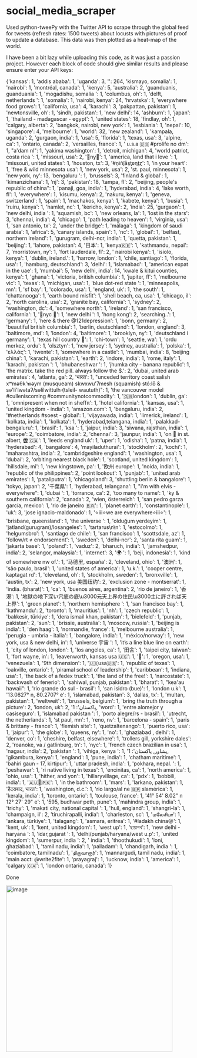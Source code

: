 # social_media_scraper
 Used python-tweePy with the Twitter API to scrape through the global feed for tweets (refresh rates: 1500 tweets)  about locusts with pictures of proof to update a database.  This data was then plotted as a heat-map of the world. 

I have been a bit lazy while uploading this code, as it was just a passion project.
However each block of code should give similar results and please ensure enter your API keys:


{'kansas': 1, 'addis ababa': 1, 'uganda': 3, '': 264, 'kismayo, somalia': 1, 'nairobi': 1, 'montréal, canada': 1, 'kenya': 5, 'australia': 2, 'guanduanis,  guanduania': 1, 'mogadishu, somalia ': 1, 'columbus, oh': 1, 'delft, netherlands ': 1, 'somalia': 1, 'nairobi, kenya': 24, 'hrvatska': 1, 'everywhere food grows': 1, 'california, usa': 4, 'karachi': 3, 'pakpattan, pakistan': 1, 'newtonsville, oh': 1, 'sindh, pakistan': 1, 'new delhi': 14, 'ashburn': 1, 'japan': 1, 'thailand - madagascar - egypt': 1, 'united states': 18, 'findlay, oh': 1, 'calgary, alberta': 2, 'bangkok, nairobi, new york': 1, 'lesbiania': 1, 'nepal': 10, 'singapore': 4, 'melbourne': 1, 'world': 32, 'new zealand': 1, 'kampala, uganda': 2, 'gurgaon, india': 1, 'usa': 5, 'florida': 1, 'texas, usa': 3, 'alpine, ca': 1, 'ontario, canada': 2, 'versailles, france': 1, ' u.s.a 🇺🇸  #prolife  no dm': 1, "a'dam nl": 1, 'yakima washington': 1, 'detroit, michigan': 4, 'world patriot, costa rica ': 1, 'missouri, usa': 2, '👿ny👿': 1, 'america, land that i love ': 1, 'missouri, united states': 1, 'houston, tx': 3, '#ņīňĵåşƫʋƞƫɀ': 1, 'in your heart': 1, 'free & wild minnesota usa': 1, 'new york, usa': 2, 'st. paul, minnesota': 1, 'new york, ny': 13, 'bengaluru ': 1, 'brussels': 3, 'finland & global': 1, 'kimanzichana': 1, 'nj': 3, 'pakistan': 18, 'tampa, fl': 2, "beijing, people's republic of china": 1, 'panaji, goa, india': 1, 'hyderabad, india': 4, 'lake worth, fl': 1, 'everywhere': 1, 'kisumu, kenya': 2, 'nakuru, kenya': 1, 'geneva, switzerland': 1, 'spain': 1, 'machakos, kenya': 1, 'kabete, kenya': 1, 'busia': 1, 'ruiru, kenya': 1, 'hamlet, nc': 1, 'kericho, kenya': 2, 'india': 25, 'gurgaon': 1, 'new delhi, india ': 1, 'squamish, bc': 1, 'new orleans, la': 1, 'lost in the stars': 3, 'chennai, india': 4, 'chicago': 1, 'path leading to heaven': 1, 'virginia, usa': 1, 'san antonio, tx': 2, 'under the bridge': 1, 'málaga': 1, 'kingdom of saudi arabia': 1, 'africa': 5, 'canary islands, spain': 1, 'nc': 1, 'global': 1, 'belfast, northern ireland': 1, 'gurugram, delhi-ncr, india': 1, 'quetta, pakistan': 1, 'beijing': 1, 'lahore, pakistan': 4, '日本': 1, 'kenya🇰🇪': 1, 'kathmandu, nepal': 7, 'morristown, ny': 1, 'fort lauderdale, fl': 2, ' nairobi kenya': 1, 'isiolo, kenya': 1, 'dublin, ireland.': 1, 'harrow, london': 1, 'chile, santiago': 1, 'florida, usa': 1, 'hamburg, deutschland': 3, 'delhi': 1, 'islamabad': 1, 'american expat in the uae': 1, 'mumbai': 5, 'new delhi, india': 14, 'kwale & kitui counties, kenya': 1, 'ghana': 1, 'victoria, british columbia': 1, 'jupiter, fl': 1, 'melbourne vic': 1, 'texas': 1, 'michigan, usa': 1, 'blue dot-red state ': 1, 'minneapolis, mn': 1, 'sf bay': 1, 'colorado, usa': 1, 'england, uk': 1, 'the south': 1, 'chattanooga': 1, 'earth bound misfit': 1, 'shell beach, ca, usa': 1, 'chicago, il': 2, 'north carolina, usa': 2, 'granite bay, california': 1, 'sydney': 2, 'washington, dc': 4, 'somewhere north': 1, 'ireland': 1, 'san francisco, california': 1, '🗽nyc 🍎': 1, 'new delhi ': 1, 'hong kong': 2, 'searching..': 1, 'germany': 1, 'here & there @121depression': 1, 'bonn, germany': 2, 'beautiful british columbia': 1, 'berlin, deutschland': 1, 'london, england': 3, 'baltimore, md': 1, 'london': 4, 'baltimore': 1, 'brooklyn, ny': 1, 'deutschland i germany': 1, 'texas hill country 🦇': 1, 'chi-town': 1, 'seattle, wa': 1, 'ordu merkez, ordu': 1, 'olsztyn': 1, 'new jersey': 1, 'sydney, australia': 1, 'polska': 1, 'ελλάς': 1, 'twente': 1, 'somewhere in  a castle': 1, 'mumbai, india': 8, 'beijing china': 1, 'karachi, pakistan': 1, 'earth': 2, 'indore, india': 1, 'rome, italy': 1, 'karachi, pakistan ': 1, 'bhubaneshwar ': 1, 'jhumka city - banana republic': 1, 'the matrix. take the red pill. always follow the $.': 2, 'dubai, united arab emirates': 4, 'atlanta, ga': 2, 'भारत': 1, "unceded territory coast salish xʷməθk'̓wəym (musqueam) skwxwu'́7mesh (squamish) stó:lō &   sə'li'lwətaʔ/səlilwittulh̓ (tsleil- waututh)": 1, 'the vancouver model #culleniscoming #communitynotcommodity': 1, '🇬🇧london': 1, 'dublin, ga': 1, 'omnipresent when not in sheffπ': 1, 'hotel california': 1, 'kansas, usa': 1, 'united kingdom - india': 1, 'amazon.com': 1, 'bengaluru, india': 2, '#netherlands #soest - global': 1, 'vijayawada, india': 1, 'limerick, ireland': 1, 'kolkata, india': 1, 'kolkata': 1, 'hyderabad,telangana, india': 1, 'palakkad-bengaluru': 1, 'brasil': 1, 'ksa ': 1, 'jaipur, india': 3, 'siwana, rajsthan, india': 1, 'europe': 2, 'coimbatore, india': 2, 'chennai': 3, 'jaunpur, india': 1, 'on 📲 in st. albert, 🆎 🇨🇦': 1, 'leeds england uk': 1, 'uper': 1, 'odisha': 1, 'patna, india': 1, 'hyderabad': 4, 'bangalore': 4, 'mayiladuthurai': 1, 'stockholm': 2, 'kochi': 1, 'maharashtra, india': 2, 'cambridgeshire england': 1, 'washington, usa': 1, 'dubai': 2, 'orbiting nearest black hole': 1, 'scotland, united kingdom': 1, 'hillsdale, mi': 1, 'new kingstown, pa': 1, '欧州 europe': 1, 'noida, india': 1, 'republic of the philippines': 2, 'point lookout': 1, 'punjab': 1, 'united arab emirates': 1, 'pataliputra': 1, 'chicagoland': 3, 'shuttling berlin & bangalore': 1, 'tokyo, japan': 2, '千葉県': 1, 'hyderabad, telangana': 1, "i'm with elvis - everywhere": 1, 'dubai ': 1, 'torrance, ca': 2, 'too many to name': 1, 'ky & southern california': 2, 'canada': 2, 'wien, österreich': 1, 'san pedro garza garcía, mexico': 1, 'rio de janeiro 🇧🇷': 1, 'planet earth': 1, 'constantinople': 1, 'uk': 3, 'jose ignacio-maldonado': 1, '⭐iii⭐we are everywhere⭐iii⭐': 1, 'brisbane, queensland': 1, 'the universe ': 1, 'olduğum yerdeyim': 1, 'jatland(gurugram)/losangeles': 1, 'tartarus\n\n': 1, 'estocolmo': 1, 'helgumsbro': 1, 'santiago de chile': 1, 'san francisco': 1, 'scottsdale, az': 1, 'follow/rt ≠ endorsement': 1, 'sweden': 1, 'delhi-ncr': 2, 'santa rita guam': 1, 'jakarta base': 1, 'poland': 1, 'vaduz': 2, 'bharuch, india': 1, 'jamshedpur, india': 2, 'selangor, malaysia': 1, 'internet': 3, '🌍    ': 1, 'beji, indonesia': 1, 'kind of somewhere nw of.': 1, '马德里, españa': 2, 'cleveland, ohio': 1, '澳洲': 1, 'são paulo, brasil': 1, 'united states of america': 1, 'u.k.': 1, 'cooper centre, kaptagat rd': 1, 'cleveland, oh': 1, 'stockholm, sweden': 1, 'bronxville': 1, 'austin, tx': 2, 'new york, usa 美国纽约': 2, 'exclusion zone - montserrat': 1, 'india. (bharat)': 1, 'ca': 1, 'buenos aires, argentina': 2, 'rio de janeiro': 1, '香港': 1, '地獄の地下深い穴底の底\u3000元天上界の住民\u3000主に許されば天上界': 1, 'green planet': 1, 'northern hemisphere ': 1, 'san francisco bay': 1, 'kathmandu': 2, 'toronto': 1, 'mauritius': 1, 'nh': 1, 'czech republic': 1, 'balıkesir, türkiye': 1, 'dera ismail khan, pakistan': 1, 'bielefeld': 1, 'punjab, pakistan': 2, 'sun': 1, 'brissie, australia': 1, 'moscow, russia': 1, 'beijing is india': 1, 'den haag': 1, 'normandie, france': 1, 'melbourne australia': 1, 'perugia - umbria - italia': 1, 'bangalore, india': 1, 'méxico/norway': 1, 'new york, usa  & new delhi, in': 1, 'universe    宇宙  ': 1, 'it’s a line blue line on earth': 1, 'city of london, london': 1, 'los angeles, ca': 1, '田舎': 1, 'taipei city, taiwan': 1, 'fort wayne, in': 1, 'leavenworth, kansas usa 🇺🇸': 1, '🗽': 1, 'oregon, usa': 1, 'venezuela': 1, '9th dimension': 1, '🇺🇸usa🇺🇸': 1, 'republic of texas': 1, 'oakville, ontario': 1, 'piramal school of leadership': 1, 'caribbean': 1, 'indiana, usa': 1, 'the back of a fedex truck': 1, 'the land of the free!': 1, 'narcostate': 1, 'backwash of fenerio': 1, 'sahiwal, punjab, pakistan': 1, 'bharat': 1, "kea'au hawaii": 1, 'rio grande do sul - brasil': 1, 'san isidro (bue)': 1, 'london u.k': 1, '13.0827° n, 80.2707° e': 1, 'islamabad, pakistan': 3, 'dallas, tx': 1, 'multan, pakistan': 1, 'weltweit': 1, 'brussels, belgium': 1, 'bring the truth through a picture': 2, 'london, uk': 2, 'پاکستان': 1, 'word': 1, 'entre alomejor y casiseguro': 1, 'islamabad pakistan ': 1, 'porto alegre/rs - brasil': 1, 'utrecht, the netherlands': 1, 'st paul, mn': 1, 'reno, nv': 1, 'barcelona - spain': 1, 'paris & brittany - france': 1, 'flemish site': 1, 'quetzaltenango': 1, 'puerto rico, usa': 1, 'jaipur': 1, 'the globe': 1, 'queens, ny': 1, 'no': 1, 'ghaziabad , delhi': 1, 'denver, co': 1, 'cheshire, belfast, elsewhere': 1, 'trollers gill, yorkshire dales': 2, 'roanoke, va / gatlinburg, tn': 1, 'nyc': 1, 'french czech brazilian in usa': 1, 'nagaur, india': 2, 'pakistan ': 1, 'vihiga, kenya ': 1, 'پشاور, پاکستان': 1, 'gikambura, kenya': 1, 'england': 1, 'pune, india': 1, 'chatham maritime': 1, 'bahiri gaun - 17, kirtipur': 1, 'uttar pradesh, india': 1, 'pokhara, nepal. ': 1, 'peshawar': 1, 'ri native living in texas': 1, 'encinitas, ca': 1, 'north america': 1, 'ohio, usa': 1, 'hither, and yon': 1, 'hillaryvillage, ca': 1, 'pdx': 1, 'bobbili, india': 1, '🇦🇺🔗🇵🇰': 1, 'in the bathroom': 1, 'mars': 1, 'larkano, pakistan': 1, 'हैदराबाद, भारत': 1, 'washington, d.c.': 1, 'rio largo/al ne 🇧🇷 slamérica': 1, 'kerala, india': 1, 'toronto, ontario': 1, 'toulouse, france': 1, '41° 54\' 8.02" n 12° 27\' 29" e': 1, '595, budhwar peth, pune': 1, 'mahindra group, india': 1, 'trichy': 1, 'makati city, national capital ': 1, 'hull, england': 1, 'shangri-la': 1, 'champaign, il': 2, 'tiruchirapalli, india': 1, 'charleston, sc': 1, 'மலேசியா': 1, 'ankara, türkiye': 1, 'talagang': 1, 'asmara, eritrea': 1, '#ladakh china😛': 1, 'kent, uk': 1, 'kent, united kingdom': 1, 'west up': 1, 'ছায়াপথ': 1, 'new delhi - haryana ': 1, 'idar,gujarat ': 1, 'delhi/punjab/haryana/west u.p': 1, 'united kingdom': 1, 'sumerpur, india ': 2, ' india': 1, 'thoothukudi': 1, 'loni, ghaziabad': 1, 'tamil nadu, india': 1, 'palladam': 1, 'chandigarh, india ': 1, 'coimbatore, tamilnadu': 1, 'திருவாரூர்': 1, 'mannargudi, tamil nadu, india': 1, 'main acct: @write2fite': 1, 'prayagraj': 1, 'lucknow, india': 1, 'america': 1, 'calgary 🇨🇦': 1, 'london ontario, canada': 1}

Done

<img width="452" alt="image" src="https://github.com/HB9398/social_media_scraper/assets/48625540/f731137c-620f-43b7-a125-0943fc57f7f5">
